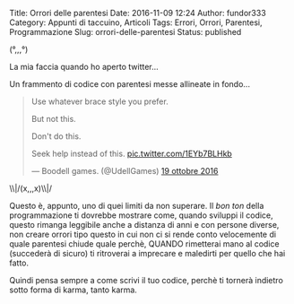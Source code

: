 Title: Orrori delle parentesi
Date: 2016-11-09 12:24
Author: fundor333
Category: Appunti di taccuino, Articoli
Tags: Errori, Orrori, Parentesi, Programmazione
Slug: orrori-delle-parentesi
Status: published

(°,,,°)

La mia faccia quando ho aperto twitter...

Un frammento di codice con parentesi messe allineate in fondo...

<!--more-->

> Use whatever brace style you prefer.
>
> But not this.
>
> Don't do this.
>
> Seek help instead of this.
> [pic.twitter.com/1EYb7BLHkb](https://t.co/1EYb7BLHkb)
>
> — Boodell games. (@UdellGames) [19 ottobre
> 2016](https://twitter.com/UdellGames/status/788690145822306304)

<p style="text-align: left;">
<script async src="//platform.twitter.com/widgets.js" charset="utf-8"></script>
</p>
\\|/(x,,,x)\\|/

Questo è, appunto, uno di quei limiti da non superare. Il *bon ton*
della programmazione ti dovrebbe mostrare come, quando sviluppi il
codice, questo rimanga leggibile anche a distanza di anni e con persone
diverse, non creare orrori tipo questo in cui non ci si rende conto
velocemente di quale parentesi chiude quale perchè, QUANDO rimetterai
mano al codice (succederà di sicuro) ti ritroverai a imprecare e
maledirti per quello che hai fatto.

Quindi pensa sempre a come scrivi il tuo codice, perchè ti tornerà
indietro sotto forma di karma, tanto karma.

